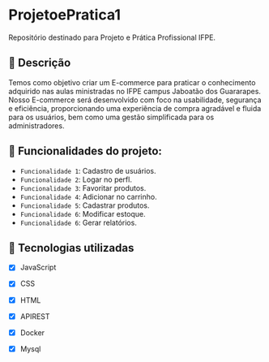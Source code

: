 # ProjetoePratica1
Repositório destinado para Projeto e Prática Profissional IFPE.

<h2>📝 Descrição</h2>
Temos como objetivo criar um E-commerce para praticar o conhecimento adquirido nas aulas ministradas no IFPE campus Jaboatão dos Guararapes. 
Nosso E-commerce será desenvolvido com foco na usabilidade, segurança e eficiência, proporcionando uma experiência de compra agradável e fluida para os usuários, bem como uma gestão simplificada para os administradores.

## :hammer: Funcionalidades do projeto:

- `Funcionalidade 1`: Cadastro de usuários.
- `Funcionalidade 2`: Logar no perfl.
- `Funcionalidade 3`: Favoritar produtos.
- `Funcionalidade 4`: Adicionar no carrinho.
- `Funcionalidade 5`: Cadastrar produtos.
- `Funcionalidade 6`: Modificar estoque.
- `Funcionalidade 6`: Gerar relatórios.

<h2>🔧 Tecnologias utilizadas</h2>

- [x] JavaScript
- [x] CSS
- [x] HTML
- [x] APIREST
- [x] Docker
- [x] Mysql

